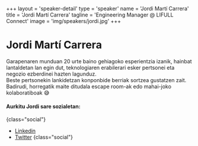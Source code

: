 +++
layout = 'speaker-detail'
type = 'speaker'
name = 'Jordi Martí Carrera'
title = 'Jordi Martí Carrera'
tagline = 'Engineering Manager @ LIFULL Connect'
image = 'img/speakers/jordi.jpg'
+++

# Jordi Martí Carrera
Garapenaren munduan 20 urte baino gehiagoko esperientzia izanik, hainbat lantaldetan lan egin dut, teknologiaren erabilerari esker pertsonei eta negozio ezberdinei hazten lagunduz.  
Beste pertsonekin lankidetzan konponbide berriak sortzea gustatzen zait. Badirudi, horregatik maite ditudala escape room-ak edo mahai-joko kolaboratiboak 😅

#### Aurkitu Jordi sare sozialetan:
{class="social"}
* [Linkedin](https://www.linkedin.com/in/jmarti-heedrox/)
* [Twitter](https://twitter.com/itortv)
  {class="social"}